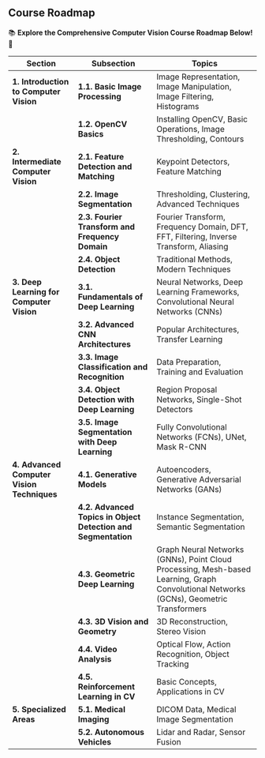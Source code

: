 ## Course Roadmap
📚 **Explore the Comprehensive Computer Vision Course Roadmap Below!** 🚀

| **Section**                                     | **Subsection**                                     | **Topics**                                                                                                       |
|-------------------------------------------------|---------------------------------------------------|------------------------------------------------------------------------------------------------------------------|
| **1. Introduction to Computer Vision**          | **1.1. Basic Image Processing**                    | Image Representation, Image Manipulation, Image Filtering, Histograms                                            |
|                                                 | **1.2. OpenCV Basics**                             | Installing OpenCV, Basic Operations, Image Thresholding, Contours                                                |
| **2. Intermediate Computer Vision**             | **2.1. Feature Detection and Matching**            | Keypoint Detectors, Feature Matching                                                                             |
|                                                 | **2.2. Image Segmentation**                        | Thresholding, Clustering, Advanced Techniques                                                                    |
|                                                 | **2.3. Fourier Transform and Frequency Domain**    | Fourier Transform, Frequency Domain, DFT, FFT, Filtering, Inverse Transform, Aliasing                            |
|                                                 | **2.4. Object Detection**                          | Traditional Methods, Modern Techniques                                                                           | 
| **3. Deep Learning for Computer Vision**        | **3.1. Fundamentals of Deep Learning**             | Neural Networks, Deep Learning Frameworks, Convolutional Neural Networks (CNNs)                                  |
|                                                 | **3.2. Advanced CNN Architectures**                | Popular Architectures, Transfer Learning                                                                         |
|                                                 | **3.3. Image Classification and Recognition**      | Data Preparation, Training and Evaluation                                                                        |
|                                                 | **3.4. Object Detection with Deep Learning**       | Region Proposal Networks, Single-Shot Detectors                                                                  |
|                                                 | **3.5. Image Segmentation with Deep Learning**     | Fully Convolutional Networks (FCNs), UNet, Mask R-CNN                                                            |
| **4. Advanced Computer Vision Techniques**      | **4.1. Generative Models**                         | Autoencoders, Generative Adversarial Networks (GANs)                                                             |
|                                                 | **4.2. Advanced Topics in Object Detection and Segmentation** | Instance Segmentation, Semantic Segmentation                                                          |
|                                                 | **4.3. Geometric Deep Learning**                   | Graph Neural Networks (GNNs), Point Cloud Processing, Mesh-based Learning, Graph Convolutional Networks (GCNs), Geometric Transformers |
|                                                 | **4.3. 3D Vision and Geometry**                    | 3D Reconstruction, Stereo Vision                                                                                 |
|                                                 | **4.4. Video Analysis**                            | Optical Flow, Action Recognition, Object Tracking                                                                |
|                                                 | **4.5. Reinforcement Learning in CV**              | Basic Concepts, Applications in CV                                                                               |                               
| **5. Specialized Areas**                        | **5.1. Medical Imaging**                           | DICOM Data, Medical Image Segmentation                                                                           |
|                                                 | **5.2. Autonomous Vehicles**                       | Lidar and Radar, Sensor Fusion                                                                                   |
